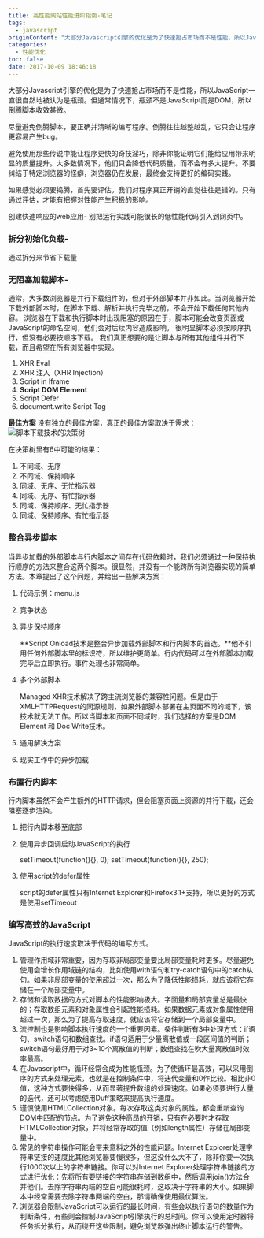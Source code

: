 ```yaml
---
title: 高性能网站性能进阶指南-笔记
tags:
  - javascript
originContent: "大部分Javascript引擎的优化是为了快速抢占市场而不是性能，所以JavaScript一直很自然地被认为是瓶颈。但通常情况下，瓶颈不是JavaScript而是DOM，所以倒腾脚本收效甚微。\n\n尽量避免倒腾脚本，要正确并清晰的编写程序。倒腾往往越整越乱，它只会让程序更容易产生bug。\n\n<!-- more -->\n\n避免使用那些传说中能让程序更快的奇技淫巧，除非你能证明它们能给应用带来明显的质量提升。大多数情况下，他们只会降低代码质量，而不会有多大提升。不要纠结于特定浏览器的怪癖，浏览器仍在发展，最终会支持更好的编码实践。\n\n如果感觉必须要捣腾，首先要评估。我们对程序真正开销的直觉往往是错的。只有通过评估，才能有把握对性能产生积极的影响。\n\n创建快速响应的web应用-\n别把运行实践可能很长的低性能代码引入到网页中。\n\n### 拆分初始化负载-\n通过拆分来节省下载量\n\n### 无阻塞加载脚本-\n通常，大多数浏览器是并行下载组件的，但对于外部脚本并非如此。当浏览器开始下载外部脚本时，在脚本下载、解析并执行完毕之前，不会开始下载任何其他内容。\n浏览器在下载和执行脚本时出现阻塞的原因在于，脚本可能会改变页面或JavaScript的命名空间，他们会对后续内容造成影响。\n很明显脚本必须按顺序执行，但没有必要按顺序下载。\n我们真正想要的是让脚本与所有其他组件并行下载，而且希望在所有浏览器中实现。\n\n1. XHR Eval\n2. XHR 注入（XHR Injection）\n3. Script in Iframe\n4. **Script DOM Element**\n5. Script Defer\n6. document.write Script Tag\n\n**最佳方案**\n没有独立的最佳方案，真正的最佳方案取决于需求：\n![脚本下载技术的决策树](http://houjiyi.oss-cn-beijing.aliyuncs.com/images/QQ20171009-154931@2x.png)\n\n在决策树里有6中可能的结果：\n\n1. 不同域、无序\n2. 不同域、保持顺序\n3. 同域、无序、无忙指示器\n4. 同域、无序、有忙指示器\n5. 同域、保持顺序、无忙指示器\n6. 同域、保持顺序、有忙指示器\n\n### 整合异步脚本\n当异步加载的外部脚本与行内脚本之间存在代码依赖时，我们必须通过一种保持执行顺序的方法来整合这两个脚本。很显然，并没有一个能跨所有浏览器实现的简单方法。本章提出了这个问题，并给出一些解决方案：\n\n1. 代码示例：menu.js\n2. 竞争状态\n3. 异步保持顺序\n\n\t**Script Onload技术是整合异步加载外部脚本和行内脚本的首选。**他不引用任何外部脚本里的标识符，所以维护更简单。行内代码可以在外部脚本加载完毕后立即执行。事件处理也非常简单。\n\n4. 多个外部脚本\n\n\tManaged XHR技术解决了跨主流浏览器的兼容性问题。但是由于XMLHTTPRequest的同源规则，如果外部脚本部署在主页面不同的域下，该技术就无法工作。所以当脚本和页面不同域时，我们选择的方案是DOM Element 和 Doc Write技术。\n\n5. 通用解决方案\n6. 现实工作中的异步加载\n\n### 布置行内脚本\n行内脚本虽然不会产生额外的HTTP请求，但会阻塞页面上资源的并行下载，还会阻塞逐步渲染。\n1. 把行内脚本移至底部\n2. 使用异步回调启动JavaScript的执行\n\n\tsetTimeout(function(){}, 0);\n\tsetTimeout(function(){}, 250);\n\n3. 使用script的defer属性\n\n\tscript的defer属性只有Internet Explorer和Firefox3.1+支持，所以更好的方式是使用setTimeout\n\n### 编写高效的JavaScript\n\nJavaScript的执行速度取决于代码的编写方式。\n\n1. 管理作用域非常重要，因为存取非局部变量要比局部变量耗时更多。尽量避免使用会增长作用域链的结构，比如使用with语句和try-catch语句中的catch从句。如果非局部变量的使用超过一次，那么为了降低性能损耗，就应该将它存储在一个局部变量中。\n2. 存储和读取数据的方式对脚本的性能影响极大。字面量和局部变量总是最快的；存取数组元素和对象属性会引起性能损耗。如果数据元素或对象属性使用超过一次，那么为了提高存取速度，就应该将它存储到一个局部变量中。\n3. 流控制也是影响脚本执行速度的一个重要因素。条件判断有3中处理方式：if语句、switch语句和数组查找。if语句适用于少量离散值或一段区间值的判断；switch语句最好用于对3~10个离散值的判断；数组查找在吹大量离散值时效率最高。\n4. 在Javascript中，循环经常会成为性能瓶颈。为了使循环最高效，可以采用倒序的方式来处理元素，也就是在控制条件中，将迭代变量和0作比较。相比非0值，这种方式要快得多，从而显著提升数组的处理速度。如果必须要进行大量的迭代，还可以考虑使用Duff策略来提高执行速度。\n5. 谨慎使用HTMLCollection对象。每次存取这类对象的属性，都会重新查询DOM中匹配的节点。为了避免这种高昂的开销，只有在必要时才存取HTMLCollection对象，并将经常存取的值（例如length属性）存储在局部变量中。\n6. 常见的字符串操作可能会带来意料之外的性能问题。Internet Explorer处理字符串链接的速度比其他浏览器要慢很多，但这没什么大不了，除非你要一次执行1000次以上的字符串链接。你可以对Internet Explorer处理字符串链接的方式进行优化：先将所有要链接的字符串存储到数组中，然后调用join()方法合并他们。去除字符串两端的空白可能很耗时，这取决于字符串的大小。如果脚本中经常需要去除字符串两端的空白，那请确保使用最优算法。\n7. 浏览器会限制JavaScript可以运行的最长时间，有些会以执行语句的数量作为判断条件，有些则会控制JavaScript引擎执行的总时间。你可以使用定时器将任务拆分执行，从而绕开这些限制，避免浏览器弹出终止脚本运行的警告。"
categories:
  - 性能优化
toc: false
date: 2017-10-09 18:46:18
---
```


大部分Javascript引擎的优化是为了快速抢占市场而不是性能，所以JavaScript一直很自然地被认为是瓶颈。但通常情况下，瓶颈不是JavaScript而是DOM，所以倒腾脚本收效甚微。

尽量避免倒腾脚本，要正确并清晰的编写程序。倒腾往往越整越乱，它只会让程序更容易产生bug。

<!-- more -->

避免使用那些传说中能让程序更快的奇技淫巧，除非你能证明它们能给应用带来明显的质量提升。大多数情况下，他们只会降低代码质量，而不会有多大提升。不要纠结于特定浏览器的怪癖，浏览器仍在发展，最终会支持更好的编码实践。

如果感觉必须要捣腾，首先要评估。我们对程序真正开销的直觉往往是错的。只有通过评估，才能有把握对性能产生积极的影响。

创建快速响应的web应用-
别把运行实践可能很长的低性能代码引入到网页中。

### 拆分初始化负载-
通过拆分来节省下载量

### 无阻塞加载脚本-
通常，大多数浏览器是并行下载组件的，但对于外部脚本并非如此。当浏览器开始下载外部脚本时，在脚本下载、解析并执行完毕之前，不会开始下载任何其他内容。
浏览器在下载和执行脚本时出现阻塞的原因在于，脚本可能会改变页面或JavaScript的命名空间，他们会对后续内容造成影响。
很明显脚本必须按顺序执行，但没有必要按顺序下载。
我们真正想要的是让脚本与所有其他组件并行下载，而且希望在所有浏览器中实现。

1. XHR Eval
2. XHR 注入（XHR Injection）
3. Script in Iframe
4. **Script DOM Element**
5. Script Defer
6. document.write Script Tag

**最佳方案**
没有独立的最佳方案，真正的最佳方案取决于需求：
![脚本下载技术的决策树](http://houjiyi.oss-cn-beijing.aliyuncs.com/images/QQ20171009-154931@2x.png)

在决策树里有6中可能的结果：

1. 不同域、无序
2. 不同域、保持顺序
3. 同域、无序、无忙指示器
4. 同域、无序、有忙指示器
5. 同域、保持顺序、无忙指示器
6. 同域、保持顺序、有忙指示器

### 整合异步脚本
当异步加载的外部脚本与行内脚本之间存在代码依赖时，我们必须通过一种保持执行顺序的方法来整合这两个脚本。很显然，并没有一个能跨所有浏览器实现的简单方法。本章提出了这个问题，并给出一些解决方案：

1. 代码示例：menu.js
2. 竞争状态
3. 异步保持顺序

	**Script Onload技术是整合异步加载外部脚本和行内脚本的首选。**他不引用任何外部脚本里的标识符，所以维护更简单。行内代码可以在外部脚本加载完毕后立即执行。事件处理也非常简单。

4. 多个外部脚本

	Managed XHR技术解决了跨主流浏览器的兼容性问题。但是由于XMLHTTPRequest的同源规则，如果外部脚本部署在主页面不同的域下，该技术就无法工作。所以当脚本和页面不同域时，我们选择的方案是DOM Element 和 Doc Write技术。

5. 通用解决方案
6. 现实工作中的异步加载

### 布置行内脚本
行内脚本虽然不会产生额外的HTTP请求，但会阻塞页面上资源的并行下载，还会阻塞逐步渲染。
1. 把行内脚本移至底部
2. 使用异步回调启动JavaScript的执行

	setTimeout(function(){}, 0);
	setTimeout(function(){}, 250);

3. 使用script的defer属性

	script的defer属性只有Internet Explorer和Firefox3.1+支持，所以更好的方式是使用setTimeout

### 编写高效的JavaScript

JavaScript的执行速度取决于代码的编写方式。

1. 管理作用域非常重要，因为存取非局部变量要比局部变量耗时更多。尽量避免使用会增长作用域链的结构，比如使用with语句和try-catch语句中的catch从句。如果非局部变量的使用超过一次，那么为了降低性能损耗，就应该将它存储在一个局部变量中。
2. 存储和读取数据的方式对脚本的性能影响极大。字面量和局部变量总是最快的；存取数组元素和对象属性会引起性能损耗。如果数据元素或对象属性使用超过一次，那么为了提高存取速度，就应该将它存储到一个局部变量中。
3. 流控制也是影响脚本执行速度的一个重要因素。条件判断有3中处理方式：if语句、switch语句和数组查找。if语句适用于少量离散值或一段区间值的判断；switch语句最好用于对3~10个离散值的判断；数组查找在吹大量离散值时效率最高。
4. 在Javascript中，循环经常会成为性能瓶颈。为了使循环最高效，可以采用倒序的方式来处理元素，也就是在控制条件中，将迭代变量和0作比较。相比非0值，这种方式要快得多，从而显著提升数组的处理速度。如果必须要进行大量的迭代，还可以考虑使用Duff策略来提高执行速度。
5. 谨慎使用HTMLCollection对象。每次存取这类对象的属性，都会重新查询DOM中匹配的节点。为了避免这种高昂的开销，只有在必要时才存取HTMLCollection对象，并将经常存取的值（例如length属性）存储在局部变量中。
6. 常见的字符串操作可能会带来意料之外的性能问题。Internet Explorer处理字符串链接的速度比其他浏览器要慢很多，但这没什么大不了，除非你要一次执行1000次以上的字符串链接。你可以对Internet Explorer处理字符串链接的方式进行优化：先将所有要链接的字符串存储到数组中，然后调用join()方法合并他们。去除字符串两端的空白可能很耗时，这取决于字符串的大小。如果脚本中经常需要去除字符串两端的空白，那请确保使用最优算法。
7. 浏览器会限制JavaScript可以运行的最长时间，有些会以执行语句的数量作为判断条件，有些则会控制JavaScript引擎执行的总时间。你可以使用定时器将任务拆分执行，从而绕开这些限制，避免浏览器弹出终止脚本运行的警告。